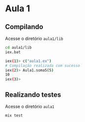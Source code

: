 # Aula 1

## Compilando
Acesse o diretório `aula1/lib`
```bash
cd aula1/lib
iex.bat

iex(1)> c("aula1.ex")
# Compilação realizada com sucesso
iex(2)> Aula1.soma5(5)
10
iex(3)>
```

## Realizando testes
Acesse o diretório `aula1`

```bash
mix test
```